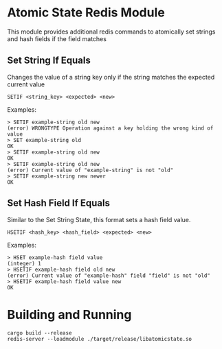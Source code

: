 # Atomic State Redis Module

This module provides additional redis commands to atomically set strings and hash fields if the field matches 

## Set String If Equals

Changes the value of a string key only if the string matches the expected current value

`SETIF <string_key> <expected> <new>`

Examples:

```
> SETIF example-string old new
(error) WRONGTYPE Operation against a key holding the wrong kind of value
> SET example-string old
OK
> SETIF example-string old new
OK
> SETIF example-string old new
(error) Current value of "example-string" is not "old"
> SETIF example-string new newer
OK

```

## Set Hash Field If Equals

Similar to the Set String State, this format sets a hash field value.

`HSETIF <hash_key> <hash_field> <expected> <new>`

Examples:

```
> HSET example-hash field value
(integer) 1
> HSETIF example-hash field old new
(error) Current value of "example-hash" field "field" is not "old"
> HSETIF example-hash field value new
OK

```

# Building and Running

```
cargo build --release
redis-server --loadmodule ./target/release/libatomicstate.so
```